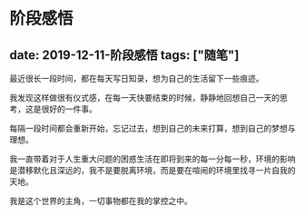 # 阶段感悟
date: 2019-12-11-阶段感悟
tags: ["随笔"]
---

最近很长一段时间，都在每天写日知录，想为自己的生活留下一些痕迹。

我发现这样做很有仪式感，在每一天快要结束的时候，静静地回想自己一天的思考，这是很好的一件事。

每隔一段时间都会重新开始，忘记过去，想到自己的未来打算，想到自己的梦想与理想。

我一直带着对于人生重大问题的困惑生活在即将到来的每一分每一秒，环境的影响是潜移默化且深远的，我不是要脱离环境，而是要在喧闹的环境里找寻一片自我的天地。

我是这个世界的主角，一切事物都在我的掌控之中。
